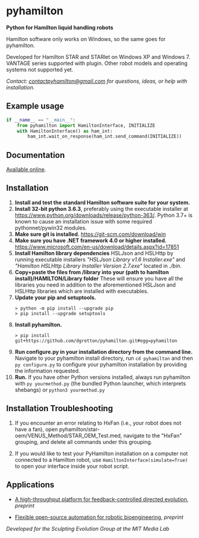 # pyhamilton

**Python for Hamilton liquid handling robots**

Hamilton software only works on Windows, so the same goes for pyhamilton.

Developed for Hamilton STAR and STARlet on Windows XP and Windows 7. VANTAGE series supported with plugin. Other robot models and operating systems not supported yet.

_Contact: contactpyhamilton@gmail.com for questions, ideas, or help with installation._

## Example usage
```python
if __name__ == "__main__":
    from pyhamilton import HamiltonInterface, INITIALIZE
    with HamiltonInterface() as ham_int:
        ham_int.wait_on_response(ham_int.send_command(INITIALIZE))
```

## Documentation

[Available online](https://dgretton.github.io/pyhamilton-docs/).

## Installation

1. **Install and test the standard Hamilton software suite for your system.**
2. **Install 32-bit python 3.6.3**, preferably using the executable installer at https://www.python.org/downloads/release/python-363/. Python 3.7+ is known to cause an installation issue with some required pythonnet/pywin32 modules.
3. **Make sure git is installed.** https://git-scm.com/download/win
4. **Make sure you have .NET framework 4.0 or higher installed.** https://www.microsoft.com/en-us/download/details.aspx?id=17851
5. **Install Hamilton library dependencies** HSLJson and HSLHttp by running executable installers *"HSLJson Library v1.6 Installer.exe"* and *"Hamilton HSLHttp Library Installer Version 2.7.exe"* located in *./bin*.
6. **Copy+paste the files from /library into your (path to hamilton install)/HAMILTON/Library folder** These will ensure you have all the libraries you need in addition to the aforementioned HSLJson and HSLHttp libraries which are installed with executables.
7. **Update your pip and setuptools.**
    ```
    > python -m pip install --upgrade pip
    > pip install --upgrade setuptools
    ```
7. **Install pyhamilton.**
    ```
    > pip install git+https://github.com/dgretton/pyhamilton.git#egg=pyhamilton
    ```
8. **Run configure.py  in your installation directory from the command line.** Navigate to your pyhamilton install directory, run `cd pyhamilton` and then `py configure.py` to configure your pyhamilton installation by providing the information requested.
10. **Run.** If you have other Python versions installed, always run pyhamilton with `py yourmethod.py` (the bundled Python launcher, which interprets shebangs) or `python3 yourmethod.py`

## Installation Troubleshooting
1. If you encounter an error relating to HxFan (i.e., your robot does not have a fan), open pyhamilton/star-oem/VENUS_Method/STAR_OEM_Test.med, navigate to the "HxFan" grouping, and delete all commands under this grouping.

2. If you would like to test your PyHamilton installation on a computer not connected to a Hamilton robot, use `HamiltonInterface(simulate=True)` to open your interface inside your robot script. 

## Applications

- [A high-throughput platform for feedback-controlled directed evolution](https://www.biorxiv.org/content/10.1101/2020.04.01.021022v1), _preprint_

- [Flexible open-source automation for robotic bioengineering](https://www.biorxiv.org/content/10.1101/2020.04.14.041368v1), _preprint_


_Developed for the Sculpting Evolution Group at the MIT Media Lab_
